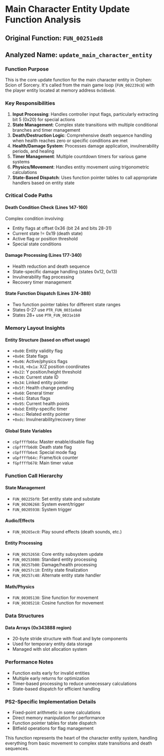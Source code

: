 # Main Character Entity Update Function Analysis

## Original Function: `FUN_00251ed8`

## Analyzed Name: `update_main_character_entity`

### Function Purpose

This is the core update function for the main character entity in Orphen: Scion of Sorcery. It's called from the main game loop (`FUN_002239c8`) with the player entity located at memory address `0x58beb0`.

### Key Responsibilities

1. **Input Processing**: Handles controller input flags, particularly extracting bit 5 (0x20) for special actions
2. **State Management**: Complex state transitions with multiple conditional branches and timer management
3. **Death/Destruction Logic**: Comprehensive death sequence handling when health reaches zero or specific conditions are met
4. **Health/Damage System**: Processes damage application, invulnerability periods, and healing
5. **Timer Management**: Multiple countdown timers for various game systems
6. **Physics/Movement**: Handles entity movement using trigonometric calculations
7. **State-Based Dispatch**: Uses function pointer tables to call appropriate handlers based on entity state

### Critical Code Paths

#### Death Condition Check (Lines 147-160)

Complex condition involving:

- Entity flags at offset 0x36 (bit 24 and bits 28-31)
- Current state != 0x19 (death state)
- Active flag or position threshold
- Special state conditions

#### Damage Processing (Lines 177-340)

- Health reduction and death sequence
- State-specific damage handling (states 0x12, 0x13)
- Invulnerability flag processing
- Recovery timer management

#### State Function Dispatch (Lines 374-388)

- Two function pointer tables for different state ranges
- States 0-27 use `PTR_FUN_0031e0e8`
- States 28+ use `PTR_FUN_0031e160`

### Memory Layout Insights

#### Entity Structure (based on offset usage)

- `+0x00`: Entity validity flag
- `+0x04`: State flags
- `+0x06`: Active/physics flags
- `+0x18`, `+0x1a`: X/Z position coordinates
- `+0x22`: Y position/height threshold
- `+0x30`: Current state ID
- `+0x34`: Linked entity pointer
- `+0x5f`: Health change pending
- `+0x60`: General timer
- `+0x61`: Status flags
- `+0x95`: Current health points
- `+0xbd`: Entity-specific timer
- `+0xcc`: Related entity pointer
- `+0xdc`: Invulnerability/recovery timer

#### Global State Variables

- `cGpffffb66a`: Master enable/disable flag
- `cGpffffb6d0`: Death state flag
- `cGpffffb6e4`: Special mode flag
- `uGpffffb64c`: Frame/tick counter
- `fGpffffb678`: Main timer value

### Function Call Hierarchy

#### State Management

- `FUN_00225bf0`: Set entity state and substate
- `FUN_00206260`: System event/trigger
- `FUN_00205938`: System trigger

#### Audio/Effects

- `FUN_00265ec0`: Play sound effects (death sounds, etc.)

#### Entity Processing

- `FUN_00252658`: Core entity subsystem update
- `FUN_00253080`: Standard entity processing
- `FUN_00257b00`: Damage/health processing
- `FUN_00257c10`: Entity state finalization
- `FUN_00257c40`: Alternate entity state handler

#### Math/Physics

- `FUN_00305130`: Sine function for movement
- `FUN_00305218`: Cosine function for movement

### Data Structures

#### Data Arrays (0x343888 region)

- 20-byte stride structure with float and byte components
- Used for temporary entity data storage
- Managed with slot allocation system

### Performance Notes

- Function exits early for invalid entities
- Multiple early returns for optimization
- Timer-based processing to reduce unnecessary calculations
- State-based dispatch for efficient handling

### PS2-Specific Implementation Details

- Fixed-point arithmetic in some calculations
- Direct memory manipulation for performance
- Function pointer tables for state dispatch
- Bitfield operations for flag management

This function represents the heart of the character entity system, handling everything from basic movement to complex state transitions and death sequences.
